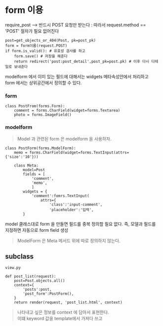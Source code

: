 # form 이용

require_post --> 반드시 POST 요청만 받는다 : 따라서 request.method == 'POST' 절차가 필요 없어진다

```
post=get_objects_or_404(Post, pk=post_pk)
form = form이름(request.POST)
if form.is_valid(): # 유효성 검사를 하고
	form.save() # 저장을 해준다
	return redirect('post:post_detail',post_pk=post.pk) # 이후 다시 디테일로 보내준다
```


modelform 에서 이미 있는 필드에 대해서는 widgets 메타속성안에서 처리하고  
form 에서는 상위공간에서 정의할 수 있다.

### form
> 

```
class PostFrom(forms.Form):
	comment = forms.CharField(widget=forms.Textarea)
	photo = forms.ImageField()
```


### modelform
> Model 과 관련된 form 은 modelform 을 사용하자.

```
class PostForm(forms.ModelForm):
	memo = forms.CharField(widget=forms.TextInput(attrs={'size':'10'}))
	
	class Meta:
		model=Post
		fields = [
			'comment',
			'memo',
			]
		widgets = {
			'comment':fomrs.TextInput(
				attrs={
					'class':'input-comment',
					'placeholder':'입력',
		}

```

model 클래스대로 form 을 만들면 필드를 중복 정의할 필요 없다. 즉, 모델과 필드를 지정하면 자동으로 form field 생성


> ModelForm 은 Meta 메서드 위에 따로 정의하지 않는다.  



## subclass

```
view.py 

def post_list(request):
	post=Post.objects.all()
	context={
		'posts':post,
		'post_form':PostForm(),
	}
	return render(request, 'post_list.html', context)
```
> 나타내고 싶은 정보를 context 에 담아서 표현한다.  
> 이떄 keyword 값을 template에서 가져다 쓰고   
> 
